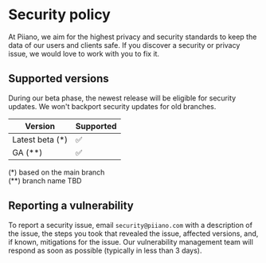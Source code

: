# Security policy

At Piiano, we aim for the highest privacy and security standards to keep the data of our users and clients safe. 
If you discover a security or privacy issue, we would love to work with you to fix it.

## Supported versions

During our beta phase, the newest release will be eligible for security updates. 
We won't backport security updates for old branches. 

| Version       | Supported          |
| ------------- | ------------------ |
| Latest beta (*)  | :white_check_mark: |
| GA (**)  | :white_check_mark: |

(*) based on the main branch  
(**) branch name TBD

## Reporting a vulnerability

To report a security issue, email `security@piiano.com` with a description of the issue, 
the steps you took that revealed the issue, affected versions, and, if known, mitigations for the issue. 
Our vulnerability management team will respond as soon as possible (typically in less than 3 days).
